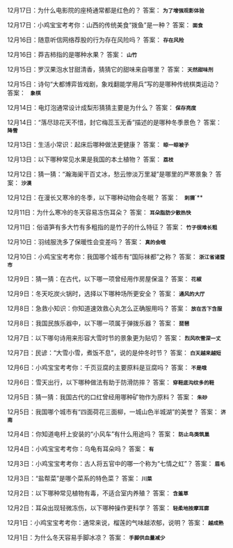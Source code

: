 12月17日：为什么电影院的座椅通常都是红色的？ 答案： **`为了增强观影体验`**

12月17日：小鸡宝宝考考你：山西的传统美食“拨鱼”是一种？ 答案： **`面食`**

12月16日：随意听信网络荐股的行为存在风险吗？ 答案： **`存在风险`**

12月16日：莽吉柿指的是哪种水果？ 答案： **`山竹`**

12月15日：罗汉果泡水甘甜清香，猜猜它的甜味来自哪里？ 答案： **`天然甜味剂`**

12月15日：诗句“大都博弈皆戏剧，象戏翻能学用兵”写的是哪种传统棋类运动？ 答案： **` 象棋`**

12月14日：电灯泡通常设计成梨形猜猜主要是为什么？ 答案： **`保存亮度`**

12月14日：“落尽琼花天不惜，封它梅蕊玉无香”描述的是哪种冬季景色？ 答案： **`降雪`**

12月13日：生活小常识：起床后哪种做法更健康？ 答案： **`晾一晾被子`**

12月13日：以下哪种常见水果是我国的本土植物？ 答案： **`荔枝`**

12月12日：猜一猜：“瀚海阑干百丈冰，愁云惨淡万里凝”是哪里的严寒景象？ 答案： **`沙漠`**

12月12日：在漫长又寒冷的冬季，以下哪种动物会冬眠？ 答案： **` 刺猬`**`**

12月11日：为什么寒冷的冬天容易冻伤耳朵？ 答案： **`耳朵脂肪少散热快`**

12月11日：俗语笋有多大竹有多粗指的是竹子的什么特征？ 答案： **`竹子很难长粗`**

12月10日：羽绒服洗多了保暖性会变差吗？ 答案： **`真的会哦`**

12月10日：小鸡宝宝考考你：我国哪个城市有“国际袜都”之称？ 答案： **`浙江省诸暨市`**

12月9日：猜一猜：在古代，以下哪一项曾经用作房屋保温？ 答案： **`花椒`**

12月9日：冬天吃炭火锅时，选择以下哪种场所更安全？ 答案： **`通风的大厅`**

12月8日：急救小知识：你知道速效救心丸怎么正确服用吗？ 答案： **`放在舌下含服`**

12月8日：我国民族乐器中，以下哪一项属于弹拨乐器？ 答案： **`琵琶`**

12月7日：以下哪句诗用来形容大雪时节的景象更为贴切？ 答案： **`烈风吹雪深一丈`**

12月7日：民谚：“大雪小雪，煮饭不息”，说的是仲冬时节？ 答案： **`白天越来越短`**

12月6日：小鸡宝宝考考你：千页豆腐的主要原料是豆腐吗？ 答案： **`不是哦`**

12月6日：雪天出行，以下哪种做法有助于防滑防摔？ 答案： **`穿鞋底沟纹多的鞋`**

12月5日：猜一猜：我国古代的口红曾经用哪种矿物作为原料？ 答案： **`朱砂`**

12月5日：我国哪个城市有“四面荷花三面柳，一城山色半城湖”的美誉？ 答案： **`济南`**

12月4日：你知道电杆上安装的“小风车”有什么用途吗？ 答案： **`防止鸟类筑巢`**

12月4日：小鸡宝宝考考你：乌龟有耳朵吗？ 答案： **`有`**

12月3日：小鸡宝宝考考你：古人将五官中的哪一个称为“七情之虹”？ 答案： **`眉毛`**

12月3日：“盐帮菜”是哪个菜系的特色菜？ 答案： **`川菜`**

12月2日：以下哪种常见植物有毒，不适合室内养殖？ 答案： **`含羞草`**

12月2日：耳朵出现轻微冻伤，以下哪种操作更科学？ 答案： **`轻柔地按摩耳廓`**

12月1日：小鸡宝宝考考你：通常来说，榴莲的气味越浓郁，说明？ 答案： **`越成熟`**

12月1日：为什么冬天容易手脚冰凉？ 答案： **`手脚供血量减少`**